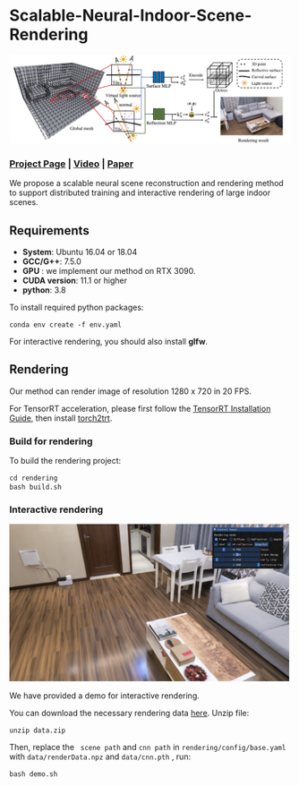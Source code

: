 # Scalable-Neural-Indoor-Scene-Rendering

![](./pics/pipeline.png)

### [Project Page](xxx) | [Video](xxx) | [Paper](xxx) 

We propose a scalable neural scene reconstruction and rendering method to support distributed training and interactive rendering of large indoor scenes.



## Requirements

+ **System**: Ubuntu 16.04 or 18.04
+ **GCC/G++**: 7.5.0 
+ **GPU** : we implement our method on RTX 3090. 
+ **CUDA version**: 11.1 or higher
+ **python**: 3.8 

To install required python packages:

```shell
conda env create -f env.yaml
```

For interactive rendering, you should also install **glfw**.



## Rendering

Our method can render image of resolution 1280 x 720 in 20 FPS. 

For TensorRT acceleration, please first follow the [TensorRT Installation Guide](https://docs.nvidia.com/deeplearning/tensorrt/install-guide/index.html), then install [torch2trt](https://github.com/NVIDIA-AI-IOT/torch2trt#option-1---without-plugins).

### Build for rendering

To build the rendering project:

```shell
cd rendering
bash build.sh
```



### Interactive rendering

<img src='./pics/viewer.png' width=500 >

We have provided a demo for interactive rendering. 

You can download the necessary rendering data [here](https://drive.google.com/file/d/1K2YFchSkCOerWZQ2UZtXWFzTG6Ph1n72/view?usp=sharing). Unzip file:

```shell
unzip data.zip
```

Then, replace the ` scene path` and `cnn path` in `rendering/config/base.yaml` with `data/renderData.npz` and `data/cnn.pth` , run:

```shell
bash demo.sh
```





